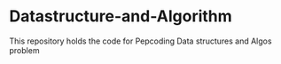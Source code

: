 # Datastructure-and-Algorithm
This repository holds the code for Pepcoding Data structures and Algos problem
